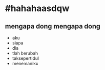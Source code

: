 #hahahaasdqw
==
mengapa dong
mengapa dong
--
- aku
- siapa
- dia
- tlah berubah
- taksepertidul
- menemaniku
